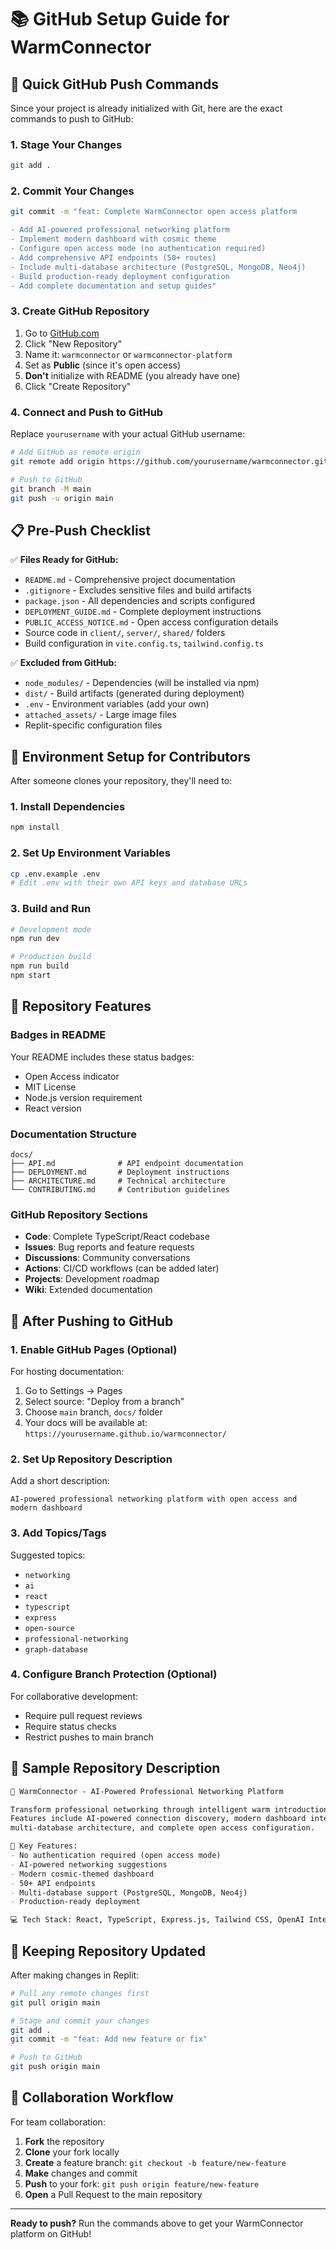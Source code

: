 # 📚 GitHub Setup Guide for WarmConnector

## 🚀 Quick GitHub Push Commands

Since your project is already initialized with Git, here are the exact commands to push to GitHub:

### 1. Stage Your Changes
```bash
git add .
```

### 2. Commit Your Changes
```bash
git commit -m "feat: Complete WarmConnector open access platform

- Add AI-powered professional networking platform
- Implement modern dashboard with cosmic theme
- Configure open access mode (no authentication required)
- Add comprehensive API endpoints (50+ routes)
- Include multi-database architecture (PostgreSQL, MongoDB, Neo4j)
- Build production-ready deployment configuration
- Add complete documentation and setup guides"
```

### 3. Create GitHub Repository
1. Go to [GitHub.com](https://github.com)
2. Click "New Repository"
3. Name it: `warmconnector` or `warmconnector-platform`
4. Set as **Public** (since it's open access)
5. **Don't** initialize with README (you already have one)
6. Click "Create Repository"

### 4. Connect and Push to GitHub
Replace `yourusername` with your actual GitHub username:

```bash
# Add GitHub as remote origin
git remote add origin https://github.com/yourusername/warmconnector.git

# Push to GitHub
git branch -M main
git push -u origin main
```

## 📋 Pre-Push Checklist

✅ **Files Ready for GitHub:**
- `README.md` - Comprehensive project documentation
- `.gitignore` - Excludes sensitive files and build artifacts
- `package.json` - All dependencies and scripts configured
- `DEPLOYMENT_GUIDE.md` - Complete deployment instructions
- `PUBLIC_ACCESS_NOTICE.md` - Open access configuration details
- Source code in `client/`, `server/`, `shared/` folders
- Build configuration in `vite.config.ts`, `tailwind.config.ts`

✅ **Excluded from GitHub:**
- `node_modules/` - Dependencies (will be installed via npm)
- `dist/` - Build artifacts (generated during deployment)
- `.env` - Environment variables (add your own)
- `attached_assets/` - Large image files
- Replit-specific configuration files

## 🔧 Environment Setup for Contributors

After someone clones your repository, they'll need to:

### 1. Install Dependencies
```bash
npm install
```

### 2. Set Up Environment Variables
```bash
cp .env.example .env
# Edit .env with their own API keys and database URLs
```

### 3. Build and Run
```bash
# Development mode
npm run dev

# Production build
npm run build
npm start
```

## 🌟 Repository Features

### Badges in README
Your README includes these status badges:
- Open Access indicator
- MIT License
- Node.js version requirement
- React version

### Documentation Structure
```
docs/
├── API.md              # API endpoint documentation
├── DEPLOYMENT.md       # Deployment instructions
├── ARCHITECTURE.md     # Technical architecture
└── CONTRIBUTING.md     # Contribution guidelines
```

### GitHub Repository Sections
- **Code**: Complete TypeScript/React codebase
- **Issues**: Bug reports and feature requests
- **Discussions**: Community conversations
- **Actions**: CI/CD workflows (can be added later)
- **Projects**: Development roadmap
- **Wiki**: Extended documentation

## 🚀 After Pushing to GitHub

### 1. Enable GitHub Pages (Optional)
For hosting documentation:
1. Go to Settings → Pages
2. Select source: "Deploy from a branch"
3. Choose `main` branch, `docs/` folder
4. Your docs will be available at: `https://yourusername.github.io/warmconnector/`

### 2. Set Up Repository Description
Add a short description:
```
AI-powered professional networking platform with open access and modern dashboard
```

### 3. Add Topics/Tags
Suggested topics:
- `networking`
- `ai`
- `react`
- `typescript`
- `express`
- `open-source`
- `professional-networking`
- `graph-database`

### 4. Configure Branch Protection (Optional)
For collaborative development:
- Require pull request reviews
- Require status checks
- Restrict pushes to main branch

## 📝 Sample Repository Description

```markdown
🔗 WarmConnector - AI-Powered Professional Networking Platform

Transform professional networking through intelligent warm introduction pathfinding. 
Features include AI-powered connection discovery, modern dashboard interface, 
multi-database architecture, and complete open access configuration.

🌟 Key Features:
- No authentication required (open access mode)
- AI-powered networking suggestions
- Modern cosmic-themed dashboard
- 50+ API endpoints
- Multi-database support (PostgreSQL, MongoDB, Neo4j)
- Production-ready deployment

💻 Tech Stack: React, TypeScript, Express.js, Tailwind CSS, OpenAI Integration
```

## 🔄 Keeping Repository Updated

After making changes in Replit:

```bash
# Pull any remote changes first
git pull origin main

# Stage and commit your changes
git add .
git commit -m "feat: Add new feature or fix"

# Push to GitHub
git push origin main
```

## 🤝 Collaboration Workflow

For team collaboration:

1. **Fork** the repository
2. **Clone** your fork locally
3. **Create** a feature branch: `git checkout -b feature/new-feature`
4. **Make** changes and commit
5. **Push** to your fork: `git push origin feature/new-feature`
6. **Open** a Pull Request to the main repository

---

**Ready to push?** Run the commands above to get your WarmConnector platform on GitHub!